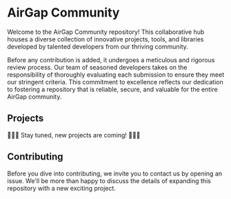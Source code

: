 # AirGap Community

Welcome to the AirGap Community repository! This collaborative hub houses a diverse collection of innovative projects, tools, and libraries developed by talented developers from our thriving community. 

Before any contribution is added, it undergoes a meticulous and rigorous review process. Our team of seasoned developers takes on the responsibility of thoroughly evaluating each submission to ensure they meet our stringent criteria. This commitment to excellence reflects our dedication to fostering a repository that is reliable, secure, and valuable for the entire AirGap community.

## Projects

🚧🚧🚧 Stay tuned, new projects are coming! 🚧🚧🚧 

## Contributing

Before you dive into contributing, we invite you to contact us by opening an issue. We'll be more than happy to discuss the details of expanding this repository with a new exciting project.